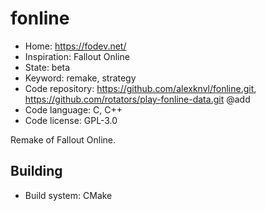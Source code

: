 # fonline

- Home: https://fodev.net/
- Inspiration: Fallout Online
- State: beta
- Keyword: remake, strategy
- Code repository: https://github.com/alexknvl/fonline.git, https://github.com/rotators/play-fonline-data.git @add
- Code language: C, C++
- Code license: GPL-3.0

Remake of Fallout Online.

## Building

- Build system: CMake
